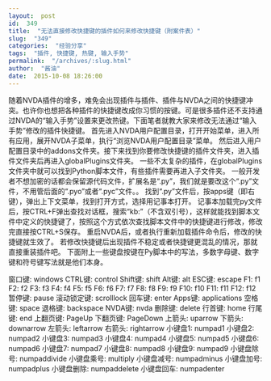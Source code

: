 ```yaml
---
layout:  post
id:  349
title:  "无法直接修改快捷键的插件如何来修改快捷键（附案件表）"
slug:  "349"
categories:  "经验分享"
tags:  "插件, 快捷键, 热键, 输入手势"
permalink:  "/archives/:slug.html"
author:  "酱油"
date:  2015-10-08 18:26:00
---
```




随着NVDA插件的增多，难免会出现插件与插件、插件与NVDA之间的快捷键冲突。也许你也想把各种插件的快捷键改成你习惯的按键。可是很多插件还不支持通过NVDA的“输入手势”设置来更改热键。下面笔者就教大家来修改无法通过“输入手势”修改的插件快捷键。
  首先进入NVDA用户配置目录，打开开始菜单，进入所有应用，展开NVDA子菜单，执行“浏览NVDA用户配置目录”菜单。
然后进入用户配置目录中的addons文件夹。接下来找到你要修改快捷键的插件文件夹，进入插件文件夹后再进入globalPlugins文件夹。
一些不太复杂的插件，在globalPlugins文件夹中就可以找到Python脚本文件，有些插件需要再进入子文件夹。
一般开发者不想加密的话都会保留源代码文件，扩展名是“.py”，我们就是要改这个“.py”文件，不用管后面的“.pyo”或者“.pyc”文件。。
找到“.py”文件后，按apps键（即右键），弹出上下文菜单，找到打开方式，选择用记事本打开。
记事本加载完py文件后，按CTRL+F弹出查找对话框，搜索“kb:”（不含双引号），这样就能找到脚本文件中定义的快捷键了，按照这个方式依次查找脚本文件中的快捷键进行修改，修改完直接按CTRL+S保存。
重启NVDA后，或者执行重新加载插件命令后，修改的快捷键就生效了。
若修改快捷键后出现插件不稳定或者快捷键更混乱的情况，那就直接重装插件吧。
下面附上一些键盘按键在Py脚本中的写法，多数字母键、数字键和符号键写法就是他们本身。

窗口键: windows
CTRL键: control
Shift键: shift
Alt键: alt
ESC键: escape
F1: f1
F2: f2
F3: f3
F4: f4
F5: f5
F6: f6
F7: f7
F8: f8
F9: f9
F10: f10
F11: f11
F12: f12
暂停键: pause
滚动锁定键: scrolllock
回车键: enter
Apps键: applications
空格键: space
退格键: backspace
NVDA键: nvda
删除键: delete
行首键: home
行尾键: end
上翻页键: PageUp
下翻页键: PageDown
上箭头: uparrow
下箭头: downarrow
左箭头: leftarrow
右箭头: rightarrow
小键盘1: numpad1
小键盘2: numpad2
小键盘3: numpad3
小键盘4: numpad4
小键盘5: numpad5
小键盘6: numpad6
小键盘7: numpad7
小键盘8: numpad8
小键盘9: numpad9
小键盘除号: numpaddivide
小键盘乘号: multiply
小键盘减号: numpadminus
小键盘加号: numpadplus
小键盘删除: numpaddelete
小键盘回车: numpadenter
